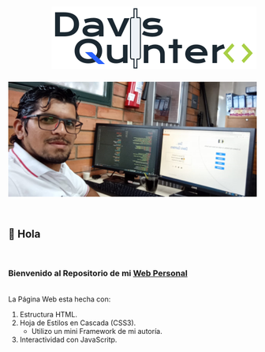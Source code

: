 <div align="right">

# ![Logo](img/logo/DavisQuintero_color.svg)

</div>

![Yo](img/me/davcode.png)

<br>

## 👋 Hola

<br>

### Bienvenido al Repositorio de mi [Web Personal](https://davkintero.github.io/)

\
La Página Web esta hecha con:

1. Estructura HTML.
1. Hoja de Estilos en Cascada (CSS3).
   - Utilizo un mini Framework de mi autoría.
1. Interactividad con JavaScritp.
